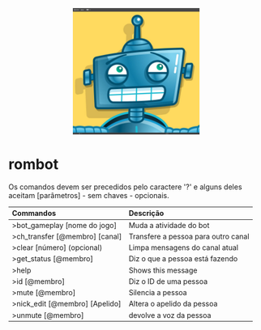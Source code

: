 <p align="center">
<img width=250 src="https://raw.githubusercontent.com/PinheiroCosta/rombot/main/images/robot.jpg"></img><br>
</p>

# rombot

Os comandos devem ser precedidos pelo caractere '?' e alguns deles aceitam [parâmetros] - sem chaves - opcionais.

|Commandos|Descrição|
|:--|:--|
|>bot_gameplay [nome do jogo]|Muda a atividade do bot|
|>ch_transfer [@membro] [canal]|Transfere a pessoa para outro canal|
|>clear [número] (opcional)|Limpa mensagens do canal atual|
|>get_status [@membro]|Diz o que a pessoa está fazendo|
|>help|Shows this message|
|>id [@membro]|Diz o ID de uma pessoa|
|>mute [@membro]|Silencia a pessoa|
|>nick_edit [@membro] [Apelido]|Altera o apelido da pessoa|
|>unmute [@membro]|devolve a voz da pessoa|
